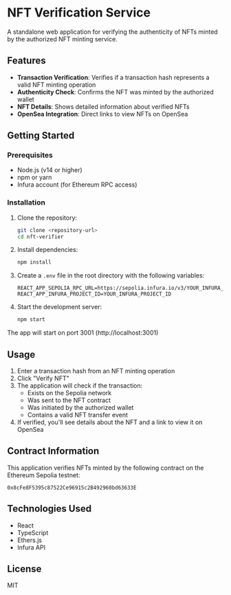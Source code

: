 # NFT Verification Service

A standalone web application for verifying the authenticity of NFTs minted by the authorized NFT minting service.

## Features

- **Transaction Verification**: Verifies if a transaction hash represents a valid NFT minting operation
- **Authenticity Check**: Confirms the NFT was minted by the authorized wallet
- **NFT Details**: Shows detailed information about verified NFTs
- **OpenSea Integration**: Direct links to view NFTs on OpenSea

## Getting Started

### Prerequisites

- Node.js (v14 or higher)
- npm or yarn
- Infura account (for Ethereum RPC access)

### Installation

1. Clone the repository:
   ```bash
   git clone <repository-url>
   cd nft-verifier
   ```

2. Install dependencies:
   ```bash
   npm install
   ```

3. Create a `.env` file in the root directory with the following variables:
   ```
   REACT_APP_SEPOLIA_RPC_URL=https://sepolia.infura.io/v3/YOUR_INFURA_PROJECT_ID
   REACT_APP_INFURA_PROJECT_ID=YOUR_INFURA_PROJECT_ID
   ```

4. Start the development server:
   ```bash
   npm start
   ```

The app will start on port 3001 (http://localhost:3001)

## Usage

1. Enter a transaction hash from an NFT minting operation
2. Click "Verify NFT"
3. The application will check if the transaction:
   - Exists on the Sepolia network
   - Was sent to the NFT contract
   - Was initiated by the authorized wallet
   - Contains a valid NFT transfer event
4. If verified, you'll see details about the NFT and a link to view it on OpenSea

## Contract Information

This application verifies NFTs minted by the following contract on the Ethereum Sepolia testnet:

```
0x8cFe8F5395c87522Ce96915c2B492960bd63633E
```

## Technologies Used

- React
- TypeScript
- Ethers.js
- Infura API

## License

MIT 